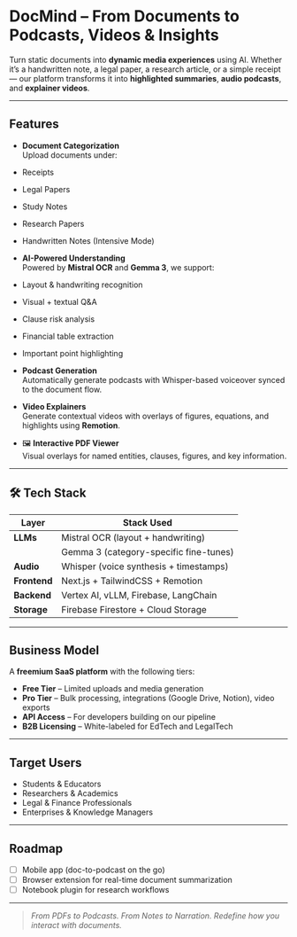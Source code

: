 # DocMind – From Documents to Podcasts, Videos & Insights

Turn static documents into **dynamic media experiences** using AI. Whether it’s a handwritten note, a legal paper, a research article, or a simple receipt — our platform transforms it into **highlighted summaries**, **audio podcasts**, and **explainer videos**.

---

##  Features

-  **Document Categorization**  
  Upload documents under:  
  - Receipts  
  - Legal Papers  
  - Study Notes  
  - Research Papers  
  - Handwritten Notes (Intensive Mode)

-  **AI-Powered Understanding**  
  Powered by **Mistral OCR** and **Gemma 3**, we support:  
  - Layout & handwriting recognition  
  - Visual + textual Q&A  
  - Clause risk analysis  
  - Financial table extraction  
  - Important point highlighting  

-  **Podcast Generation**  
  Automatically generate podcasts with Whisper-based voiceover synced to the document flow.

-  **Video Explainers**  
  Generate contextual videos with overlays of figures, equations, and highlights using **Remotion**.

- 🖼 **Interactive PDF Viewer**  
  Visual overlays for named entities, clauses, figures, and key information.

---

## 🛠 Tech Stack

| Layer        | Stack Used                              |
|--------------|------------------------------------------|
| **LLMs**     | Mistral OCR (layout + handwriting)       |
|              | Gemma 3 (category-specific fine-tunes)   |
| **Audio**    | Whisper (voice synthesis + timestamps)   |
| **Frontend** | Next.js + TailwindCSS + Remotion         |
| **Backend**  | Vertex AI, vLLM, Firebase, LangChain     |
| **Storage**  | Firebase Firestore + Cloud Storage       |

---

##  Business Model

A **freemium SaaS platform** with the following tiers:

-  **Free Tier** – Limited uploads and media generation  
-  **Pro Tier** – Bulk processing, integrations (Google Drive, Notion), video exports  
-  **API Access** – For developers building on our pipeline  
-  **B2B Licensing** – White-labeled for EdTech and LegalTech

---

##  Target Users

-  Students & Educators  
-  Researchers & Academics  
-  Legal & Finance Professionals  
-  Enterprises & Knowledge Managers

---

##  Roadmap

- [ ] Mobile app (doc-to-podcast on the go)  
- [ ] Browser extension for real-time document summarization  
- [ ] Notebook plugin for research workflows
---

> _From PDFs to Podcasts. From Notes to Narration. Redefine how you interact with documents._
